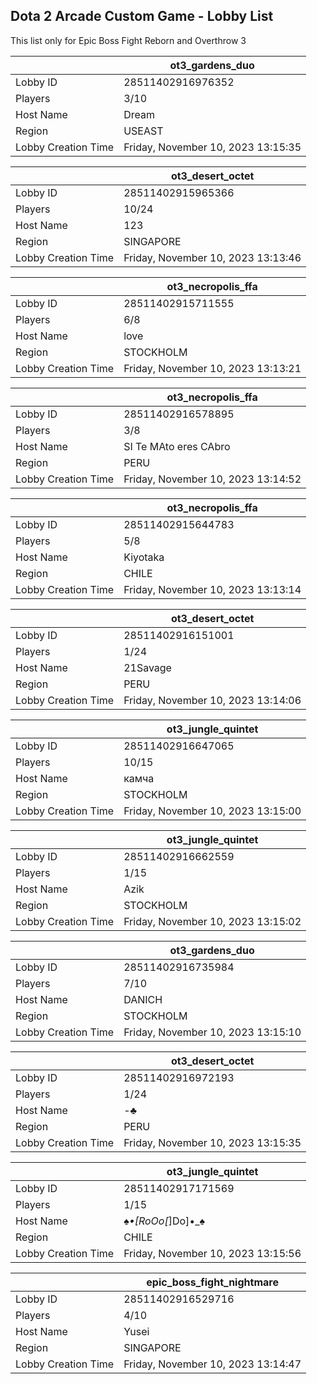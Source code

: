 ## Dota 2 Arcade Custom Game - Lobby List

This list only for Epic Boss Fight Reborn and Overthrow 3

|  | ot3_gardens_duo |
| ------ | ------ |
| Lobby ID | 28511402916976352 |
| Players | 3/10 |
| Host Name | Dream |
| Region | USEAST |
| Lobby Creation Time | Friday, November 10, 2023 13:15:35 |


|  | ot3_desert_octet |
| ------ | ------ |
| Lobby ID | 28511402915965366 |
| Players | 10/24 |
| Host Name | 123 |
| Region | SINGAPORE |
| Lobby Creation Time | Friday, November 10, 2023 13:13:46 |


|  | ot3_necropolis_ffa |
| ------ | ------ |
| Lobby ID | 28511402915711555 |
| Players | 6/8 |
| Host Name | love |
| Region | STOCKHOLM |
| Lobby Creation Time | Friday, November 10, 2023 13:13:21 |


|  | ot3_necropolis_ffa |
| ------ | ------ |
| Lobby ID | 28511402916578895 |
| Players | 3/8 |
| Host Name | SI Te MAto eres CAbro |
| Region | PERU |
| Lobby Creation Time | Friday, November 10, 2023 13:14:52 |


|  | ot3_necropolis_ffa |
| ------ | ------ |
| Lobby ID | 28511402915644783 |
| Players | 5/8 |
| Host Name | Kiyotaka |
| Region | CHILE |
| Lobby Creation Time | Friday, November 10, 2023 13:13:14 |


|  | ot3_desert_octet |
| ------ | ------ |
| Lobby ID | 28511402916151001 |
| Players | 1/24 |
| Host Name | 21Savage |
| Region | PERU |
| Lobby Creation Time | Friday, November 10, 2023 13:14:06 |


|  | ot3_jungle_quintet |
| ------ | ------ |
| Lobby ID | 28511402916647065 |
| Players | 10/15 |
| Host Name | камча |
| Region | STOCKHOLM |
| Lobby Creation Time | Friday, November 10, 2023 13:15:00 |


|  | ot3_jungle_quintet |
| ------ | ------ |
| Lobby ID | 28511402916662559 |
| Players | 1/15 |
| Host Name | Azik |
| Region | STOCKHOLM |
| Lobby Creation Time | Friday, November 10, 2023 13:15:02 |


|  | ot3_gardens_duo |
| ------ | ------ |
| Lobby ID | 28511402916735984 |
| Players | 7/10 |
| Host Name | DANICH |
| Region | STOCKHOLM |
| Lobby Creation Time | Friday, November 10, 2023 13:15:10 |


|  | ot3_desert_octet |
| ------ | ------ |
| Lobby ID | 28511402916972193 |
| Players | 1/24 |
| Host Name | -♣ |
| Region | PERU |
| Lobby Creation Time | Friday, November 10, 2023 13:15:35 |


|  | ot3_jungle_quintet |
| ------ | ------ |
| Lobby ID | 28511402917171569 |
| Players | 1/15 |
| Host Name | ♠_•[RoOo[_]Do]•_♠ |
| Region | CHILE |
| Lobby Creation Time | Friday, November 10, 2023 13:15:56 |


|  | epic_boss_fight_nightmare |
| ------ | ------ |
| Lobby ID | 28511402916529716 |
| Players | 4/10 |
| Host Name | Yusei |
| Region | SINGAPORE |
| Lobby Creation Time | Friday, November 10, 2023 13:14:47 |


